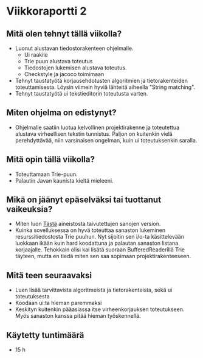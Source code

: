 # Viikkoraportti 2

## Mitä olen tehnyt tällä viikolla?

- Luonut alustavan tiedostorakenteen ohjelmalle. 
  - Ui raakile 
  - Trie puun alustava toteutus 
  - Tiedostojen lukemisen alustava toteutus. 
  - Checkstyle ja jacoco toimimaan
- Tehnyt taustatyötä korjausehdotusten algoritmien ja tietorakenteiden toteuttamisesta. Löysin viimein hyviä lähteitä aiheella "String matching".
- Tehnyt taustatyötä ui tekstieditorin toteutusta varten.

## Miten ohjelma on edistynyt?

- Ohjelmalle saatiin luotua kelvollinen projektirakenne ja toteutettua alustava virheellisen tekstin tunnistus. Paljon on kuitenkin vielä perehdyttävää, niin varsinaisen ongelman, kuin ui toteutuksenkin saralla.

## Mitä opin tällä viikolla?

- Toteuttamaan Trie-puun.
- Palautin Javan kaunista kieltä mieleeni.

## Mikä on jäänyt epäselväksi tai tuottanut vaikeuksia?

- Miten luon [Tästä](http://kaino.kotus.fi/sanat/nykysuomi/) aineistosta taivutettujen sanojen version.
- Kuinka sovelluksessa on hyvä toteuttaa sanaston lukeminen resurssitiedostosta Trie puuhun. Nyt sijoitin sen i/o-ta käsittelevään luokkaan ikään kuin hard koodattuna ja palautan sanaston listana korjaajalle. Tehokkain olisi kai lisätä suoraan BufferedReaderillä Trie täyteen, mutta en tiedä miten sen saa sopimaan projektirakenteeseen. 


## Mitä teen seuraavaksi

- Luen lisää tarvittavista algoritmeista ja tietorakenteista, sekä ui toteutuksesta
- Koodaan ui:ta hieman paremmaksi
- Keskityn kuitenkin pääasiassa itse virheenkorjauksen toteutukseen. Myös sanaston kanssa pitää hieman työskennellä.

## Käytetty tuntimäärä
- 15 h
